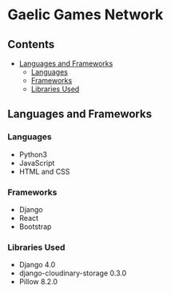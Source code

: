 # Gaelic Games Network

## Contents
- [Languages and Frameworks](#languages-and-framework)
    - [Languages](#languages)
    - [Frameworks](#Frameworks)
    - [Libraries Used](#libraries-used)

## Languages and Frameworks

### Languages
- Python3
- JavaScript
- HTML and CSS

### Frameworks
- Django
- React
- Bootstrap

### Libraries Used
- Django 4.0
- django-cloudinary-storage 0.3.0
- Pillow 8.2.0
